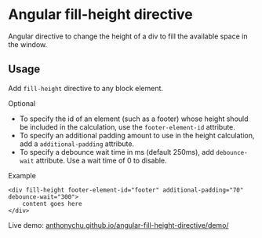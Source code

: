 ﻿Angular fill-height directive
====

Angular directive to change the height of a div to fill the available space in the window.

Usage
----

Add `fill-height` directive to any block element.

Optional

* To specify the id of an element (such as a footer) whose height should be included in the calculation, use the `footer-element-id` attribute.
* To specify an additional padding amount to use in the height calculation, add a `additional-padding` attribute.
* To specify a debounce wait time in ms (default 250ms), add `debounce-wait` attribute. Use a wait time of 0 to disable.

Example


    <div fill-height footer-element-id="footer" additional-padding="70" debounce-wait="300">
        content goes here
    </div>


Live demo: [anthonychu.github.io/angular-fill-height-directive/demo/](http://anthonychu.github.io/angular-fill-height-directive/demo/)
